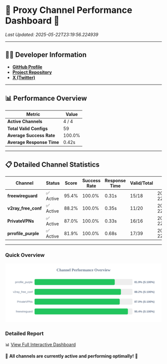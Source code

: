 # 🌟 Proxy Channel Performance Dashboard 🌟

_Last Updated: 2025-05-22T23:19:56.224939_

---

## 👩‍💻 Developer Information

- **[GitHub Profile](https://github.com/4n0nymou3)**  
- **[Project Repository](https://github.com/4n0nymou3/multi-proxy-config-fetcher)**  
- **[X (Twitter)](https://x.com/4n0nymou3)**  

---

## 📊 Performance Overview

| Metric                | Value       |
|-----------------------|-------------|
| **Active Channels**   | 4 / 4       |
| **Total Valid Configs** | 59          |
| **Average Success Rate** | 100.0%      |
| **Average Response Time** | 0.42s       |

---

## 📋 Detailed Channel Statistics

| Channel          | Status     | Score  | Success Rate | Response Time | Valid/Total | Last Success               |
|------------------|------------|--------|--------------|---------------|-------------|----------------------------|
| **freewireguard**  | ✅ Active  | 95.4%  | 100.0% | 0.31s         | 15/18       | 2025-05-22T23:19:56.223477 |
| **v2ray_free_conf**  | ✅ Active  | 88.2%  | 100.0% | 0.35s         | 11/20       | 2025-05-22T23:19:55.520560 |
| **PrivateVPNs**  | ✅ Active  | 87.0%  | 100.0% | 0.33s         | 16/16       | 2025-05-22T23:19:55.882627 |
| **prrofile_purple**  | ✅ Active  | 81.9%  | 100.0% | 0.68s         | 17/39       | 2025-05-22T23:19:54.966373 |

---

### Quick Overview
<div align="center">
  <a href="https://raw.githubusercontent.com/nullluser/NullRepo/refs/heads/main/assets/channel_stats_chart.svg">
    <img src="https://raw.githubusercontent.com/nullluser/NullRepo/refs/heads/main/assets/channel_stats_chart.svg" alt="Source Performance Statistics" width="800">
  </a>
</div>

### Detailed Report
📊 [View Full Interactive Dashboard](https://htmlpreview.github.io/?https://github.com/nullluser/NullRepo/blob/main/assets/performance_report.html)

🎉 **All channels are currently active and performing optimally!** 🎉
